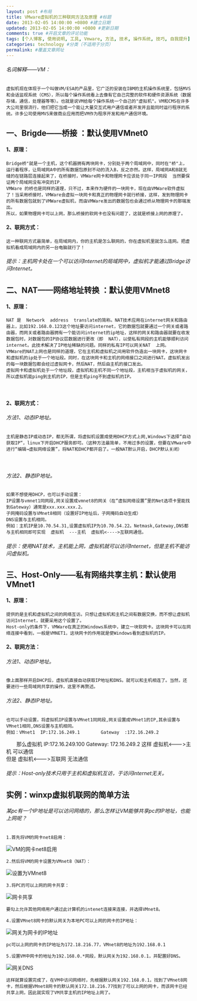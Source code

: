 ```yaml
---
layout: post #布局
title: VMware虚拟机的三种联网方法及原理 #标题
date: 2013-02-05 14:00:00 +0800 #建立日期
updated: 2013-02-05 14:00:00 +0800 #更新日期
comments: true #开启文章的评论功能
tags: [个人博客, 使用说明, 工具, Vmware, 方法, 技术, 操作系统, 技巧, 自我提升] #标签（不适用于分页）
categories: technology #分类（不适用于分页）
permalink: #覆盖文章网址
---
```


###### 名词解释——VM：
	虚拟机现在体现于一个叫做VM/ESA的产品里，它广泛的安装在IBM的主机操作系统里，包括MVS和会话监视系统（CMS），所以每个操作系统看上去像有它自己完整的软件和硬件资源系统（数据存储，通信，处理器等等）。也就是说VM给每个操作系统一个自己的"虚拟机"。VM和CMS在许多大公司里很流行，他们把它当成一个能让大量交互式用户通信或者开发并且能同时运行程序的系统。许多公司使用MVS来做商业应用而把VM作为程序开发和用户通信环境。

## 一、Brigde——桥接  ：默认使用VMnet0

#### 1、原理：

	Bridge桥"就是一个主机，这个机器拥有两块网卡，分别处于两个局域网中，同时在"桥"上，运行着程序，让局域网A中的所有数据包原封不动的流入B，反之亦然。这样，局域网A和B就无缝的在链路层连接起来了，在桥接时，VMWare网卡和物理网卡应该处于同一IP网段  当然要保证两个局域网没有冲突的IP.
	VMWare 的桥也是同样的道理，只不过，本来作为硬件的一块网卡，现在由VMWare软件虚拟了！当采用桥接时，VMWare会虚拟一块网卡和真正的物理网卡就行桥接，这样，发到物理网卡的所有数据包就到了VMWare虚拟机，而由VMWare发出的数据包也会通过桥从物理网卡的那端发出。
	所以，如果物理网卡可以上网，那么桥接的软网卡也没有问题了，这就是桥接上网的原理了。  　　

#### 2、联网方式：

	这一种联网方式最简单，在局域网内，你的主机是怎么联网的，你在虚拟机里就怎么连网。把虚拟机看成局域网内的另一台电脑就行了！
	
###### 提示：主机网卡处在一个可以访问Internet的局域网中，虚拟机才能通过Bridge访问Internet。


## 二、NAT——网络地址转换  ：默认使用VMnet8

#### 1、原理：

	NAT 是  Network  address  translate的简称。NAT技术应用在internet网关和路由器上，比如192.168.0.123这个地址要访问internet，它的数据包就要通过一个网关或者路由器，而网关或者路由器拥有一个能访问internet的ip地址，这样的网关和路由器就要在收发数据包时，对数据包的IP协议层数据进行更改（即  NAT），以使私有网段的主机能够顺利访问internet。此技术解决了IP地址稀缺的问题。同样的私有IP可以网关NAT  上网。
	VMWare的NAT上网也是同样的道理，它在主机和虚拟机之间用软件伪造出一块网卡，这块网卡和虚拟机的ip处于一个地址段。同时，在这块网卡和主机的网络接口之间进行NAT。虚拟机发出的每一块数据包都会经过虚拟网卡，然后NAT，然后由主机的接口发出。
	虚拟网卡和虚拟机处于一个地址段，虚拟机和主机不同一个地址段，主机相当于虚拟机的网关，所以虚拟机能ping到主机的IP，但是主机ping不到虚拟机的IP。
　　　　
#### 2、联网方式：

###### 方法1、动态IP地址。

	主机是静态IP或动态IP，都无所谓，将虚拟机设置成使用DHCP方式上网,Windows下选择“自动获取IP“，linux下开启DHCP服务即可。（这种方法最简单，不用过多的设置，但要在VMware中进行“编辑→虚拟网络设置”，将NAT和DHCP都开启了。一般NAT默认开启，DHCP默认关闭）
　　
###### 方法2、静态IP地址。

	如果不想使用DHCP，也可以手动设置：	
	IP设置与vmnet1同网段,网关设置成vmnet8的网关（在“虚拟网络设置”里的Net选项卡里能找到Gateway）通常是xxx.xxx.xxx.2。
	子网掩码设置与VMnet8相同（设置好IP地址后，子网掩码自动生成）
	DNS设置与主机相同。
	例如：主机IP是10.70.54.31,设置虚拟机IP为10.70.54.22。Netmask,Gateway,DNS都与主机相同即可实现  虚拟机  ---主机  虚拟机<---->互联网通信。

###### 提示：使用NAT技术，主机能上网，虚拟机就可以访问Internet，但是主机不能访问虚拟机。


## 三、Host-Only——私有网络共享主机：默认使用VMnet1

#### 1、原理：

	提供的是主机和虚拟机之间的网络互访。只想让虚拟机和主机之间有数据交换，而不想让虚拟机访问Internet，就要采用这个设置了。
	Host-only的条件下，VMWare在真正的Windows系统中，建立一块软网卡。这块网卡可以在网络连接中看到，一般是VMNET1，这块网卡的作用就是使Windows看到虚拟机的IP。

#### 2、联网方法：

###### 方法1、动态IP地址。
	像上面那样开启DHCP后，虚拟机直接自动获取IP地址和DNS。就可以和主机相连了。当然，还要进行一些局域网共享的操作，这里不再赘述。

###### 方法2、静态IP地址。

	也可以手动设置，将虚拟机IP设置与VMnet1同网段,网关设置成VMnet1的IP,其余设置与VMnet1相同,DNS设置与主机相同。
	例如：VMnet1  IP:172.16.249.1        Gateway  :172.16.249.2
　　那么虚拟机  IP:172.16.249.100        Gateway:  172.16.249.2
	这样      虚拟机<--->主机              可以通信       
	但是        虚拟机<--->互联网      无法通信
	
###### 提示：Host-only技术只用于主机和虚拟机互访，于访问internet无关。

## 实例：winxp虚拟机联网的简单方法

###### 某pc有一个IP地址是可以访问网络的，那么怎样让VM能够共享pc的IP地址，也能上网呢？

	1.首先将VM的网卡net8启用：

![](/blogImages/20130205-3VM-networking-methods-and-principles/Ywd3k.jpg "VM的网卡net8启用")

	2.然后将VM的网卡设置为VMnet8（NAT）：
	
![](/blogImages/20130205-3VM-networking-methods-and-principles/tva8E.jpg "设置为VMnet8")

	3.将PC的可以上网的网卡共享：
	
![](/blogImages/20130205-3VM-networking-methods-and-principles/1pC2e.jpg "网卡共享")

	要勾上允许其他网络用户通过此计算机的intenet连接来连接，并选择VMnet8。
	
	4.设置VMnet8网卡的默认网关为本地PC可以上网的网卡的IP地址：
	
![](/blogImages/20130205-3VM-networking-methods-and-principles/ZvvYb.jpg "网关为网卡的IP地址")

	pc可以上网的网卡的IP地址为172.18.216.77，VMnet8的地址为192.168.0.1
	
	5.设置VM中网卡的地址为192.168.0.*网段，默认网关为192.168.0.1，并配置好DNS。
	
![](/blogImages/20130205-3VM-networking-methods-and-principles/7uQZ1.jpg "网关DNS")

	这样就算设置完成了，在VM中访问网络时，先根据默认网关192.168.0.1，找到了VMnet8网卡，然后根据VMnet8网卡的默认网关172.18.216.77找到了可以上网的网卡，而该网卡已经共享上网，因此就实现了VM共享主机的IP地址上网了。